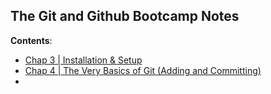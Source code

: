 ## The Git and Github Bootcamp Notes

**Contents**:

- [Chap 3 | Installation & Setup](https://github.com/SuvadeepMukherjee/The-Git-and-Github-Bootcamp/tree/main/Chap%203%20%7C%20Installation%20%26%20Setup)
- [Chap 4 | The Very Basics of Git (Adding and Committing)](https://github.com/SuvadeepMukherjee/The-Git-and-Github-Bootcamp/tree/main/Chap%204%20%7C%20The%20Very%20Basics%20oF%20Git%20-%20Adding%20%26%20Committing)
- 
